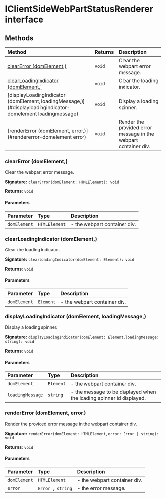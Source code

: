 # IClientSideWebPartStatusRenderer interface













## Methods

| Method	   |  Returns	| Description|
|:-------------|:-------|:-----------|
|[clearError (domElement,)](#clearerror-domelement)      | `void` | Clear the webpart error message. |
|[clearLoadingIndicator (domElement,)](#clearloadingindicator-domelement)      | `void` | Clear the loading indicator. |
|[displayLoadingIndicator (domElement, loadingMessage,)](#displayloadingindicator-domelement loadingmessage)      | `void` | Display a loading spinner. |
|[renderError (domElement, error,)](#rendererror-domelement error)      | `void` | Render the provided error message in the webpart container div. |




### clearError (domElement,)

Clear the webpart error message.

**Signature:** ``clearError(domElement: HTMLElement): void``

**Returns**: `void`



#### Parameters


| Parameter	   | Type    | Description |
|:-------------|:---------------|:------------|
| `domElement`    | `HTMLElement` | - the webpart container div. |


### clearLoadingIndicator (domElement,)

Clear the loading indicator.

**Signature:** ``clearLoadingIndicator(domElement: Element): void``

**Returns**: `void`



#### Parameters


| Parameter	   | Type    | Description |
|:-------------|:---------------|:------------|
| `domElement`    | `Element` | - the webpart container div. |


### displayLoadingIndicator (domElement, loadingMessage,)

Display a loading spinner.

**Signature:** ``displayLoadingIndicator(domElement: Element,loadingMessage: string): void``

**Returns**: `void`



#### Parameters


| Parameter	   | Type    | Description |
|:-------------|:---------------|:------------|
| `domElement`    | `Element` | - the webpart container div. |
| `loadingMessage`    | `string` | - the message to be displayed when the loading spinner id displayed. |


### renderError (domElement, error,)

Render the provided error message in the webpart container div.

**Signature:** ``renderError(domElement: HTMLElement,error: Error | string): void``

**Returns**: `void`



#### Parameters


| Parameter	   | Type    | Description |
|:-------------|:---------------|:------------|
| `domElement`    | `HTMLElement` | - the webpart container div. |
| `error`    | `Error `,` string` | - the error message. |

